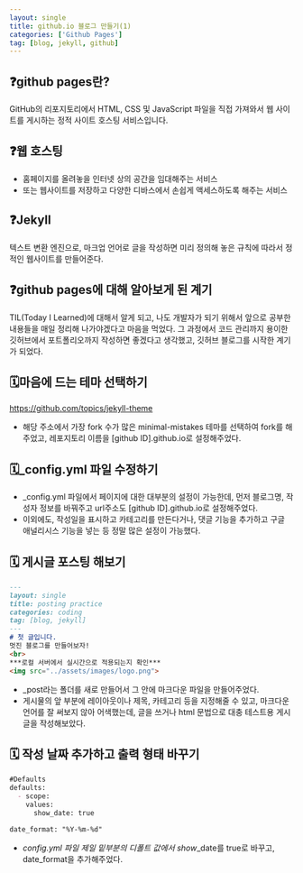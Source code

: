 ```yaml
---
layout: single
title: github.io 블로그 만들기(1)
categories: ['Github Pages']
tag: [blog, jekyll, github]
---
```




## ❓github pages란?

  GitHub의 리포지토리에서 HTML, CSS 및 JavaScript 파일을 직접 가져와서 웹 사이트를 게시하는 정적 사이트 호스팅 서비스입니다. 


## ❓웹 호스팅

  - 홈페이지를 올려놓을 인터넷 상의 공간을 임대해주는 서비스
  - 또는 웹사이트를 저장하고 다양한 디바스에서 손쉽게 액세스하도록 해주는 서비스


## ❓Jekyll

  텍스트 변환 엔진으로, 마크업 언어로 글을 작성하면 미리 정의해 놓은 규칙에 따라서 정적인 웹사이트를 만들어준다.


## ❓github pages에 대해 알아보게 된 계기

 TIL(Today I Learned)에 대해서 알게 되고, 나도 개발자가 되기 위해서 앞으로 공부한 내용들을 매일 정리해 나가야겠다고 마음을 먹었다. 그 과정에서 코드 관리까지 용이한 깃허브에서 포트폴리오까지 작성하면 좋겠다고 생각했고, 깃허브 블로그를 시작한 계기가 되었다.


## 🗓️마음에 드는 테마 선택하기

https://github.com/topics/jekyll-theme

- 해당 주소에서 가장 fork 수가 많은 minimal-mistakes 테마를 선택하여 fork를 해주었고, 레포지토리 이름을 [github ID].github.io로 설정해주었다.


## 🗓️_config.yml 파일 수정하기

- _config.yml 파일에서 페이지에 대한 대부분의 설정이 가능한데, 먼저 블로그명, 작성자 정보를 바꿔주고 url주소도 [github ID].github.io로 설정해주었다.
- 이외에도, 작성일을 표시하고 카테고리를 만든다거나, 댓글 기능을 추가하고 구글 애널리시스 기능을 넣는 등 정말 많은 설정이 가능했다.


## 🗓️ 게시글 포스팅 해보기

```markdown
---
layout: single
title: posting practice
categories: coding
tag: [blog, jekyll]
---
# 첫 글입니다.
멋진 블로그를 만들어보자!
<br>
***로컬 서버에서 실시간으로 적용되는지 확인***
<img src="../assets/images/logo.png">
```

- _post라는 폴더를 새로 만들어서 그 안에 마크다운 파일을 만들어주었다.
- 게시물의 앞 부분에 레이아웃이나 제목, 카테고리 등을 지정해줄 수 있고, 마크다운 언어를 잘 써보지 않아 어색했는데, 글을 쓰거나 html 문법으로 대충 테스트용 게시글을 작성해보았다.


## 🗓️ 작성 날짜 추가하고 출력 형태 바꾸기

```markdown
#Defaults
defaults:
  - scope:
    values:
      show_date: true

date_format: "%Y-%m-%d"
```

- *config.yml 파일 제일 밑부분의 디폴트 값에서 show*_date를 true로 바꾸고, date_format을 추가해주었다.